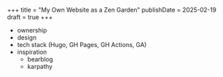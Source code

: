 +++
title = "My Own Website as a Zen Garden"
publishDate = 2025-02-19
draft = true
+++

- ownership
- design
- tech stack (Hugo, GH Pages, GH Actions, GA)
- inspiration
  - bearblog
  - karpathy

